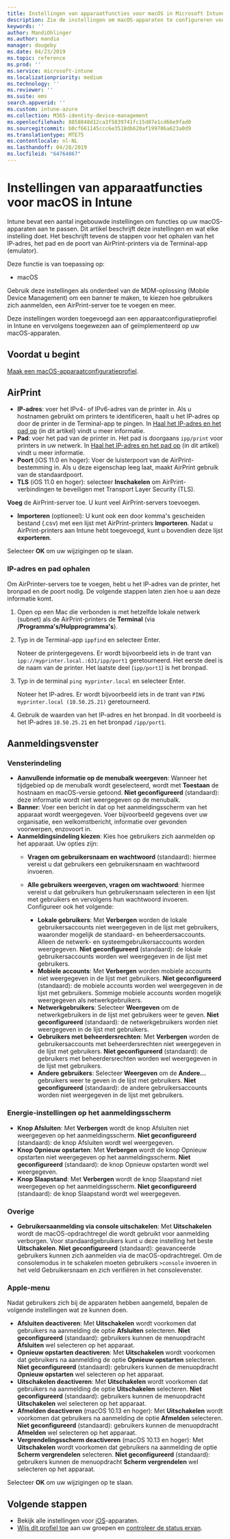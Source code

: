 ```yaml
---
title: Instellingen van apparaatfuncties voor macOS in Microsoft Intune - Azure | Microsoft Docs
description: Zie de instellingen om macOS-apparaten te configureren voor AirPrint en om energie-instellingen op het aanmeldingsvenster van Microsoft Intune weer te geven of te verbergen. Raadpleeg de stappen om het IP-adres, het pad en de poortinstellingen van een AirPrint-server in uw netwerk op te halen. Gebruik deze instellingen in een apparaatconfiguratieprofiel om functies voor macOS-apparaten te configureren.
keywords: ''
author: MandiOhlinger
ms.author: mandia
manager: dougeby
ms.date: 04/23/2019
ms.topic: reference
ms.prod: ''
ms.service: microsoft-intune
ms.localizationpriority: medium
ms.technology: ''
ms.reviewer: ''
ms.suite: ems
search.appverid: ''
ms.custom: intune-azure
ms.collection: M365-identity-device-management
ms.openlocfilehash: 8858848d12ca3f5839741fc15d87e1cd66e9fad0
ms.sourcegitcommit: b0cf661145ccc6e3518db620af199786a623a0d9
ms.translationtype: MTE75
ms.contentlocale: nl-NL
ms.lasthandoff: 04/28/2019
ms.locfileid: "64764867"
---
```

# <a name="macos-device-feature-settings-in-intune"></a>Instellingen van apparaatfuncties voor macOS in Intune

Intune bevat een aantal ingebouwde instellingen om functies op uw macOS-apparaten aan te passen. Dit artikel beschrijft deze instellingen en wat elke instelling doet. Het beschrijft tevens de stappen voor het ophalen van het IP-adres, het pad en de poort van AirPrint-printers via de Terminal-app (emulator).

Deze functie is van toepassing op:

- macOS

Gebruik deze instellingen als onderdeel van de MDM-oplossing (Mobile Device Management) om een banner te maken, te kiezen hoe gebruikers zich aanmelden, een AirPrint-server toe te voegen en meer.

Deze instellingen worden toegevoegd aan een apparaatconfiguratieprofiel in Intune en vervolgens toegewezen aan of geïmplementeerd op uw macOS-apparaten.

## <a name="before-you-begin"></a>Voordat u begint

[Maak een macOS-apparaatconfiguratieprofiel](device-features-configure.md).

## <a name="airprint"></a>AirPrint

- **IP-adres**: voer het IPv4- of IPv6-adres van de printer in. Als u hostnamen gebruikt om printers te identificeren, haalt u het IP-adres op door de printer in de Terminal-app te pingen. In [Haal het IP-adres en het pad op](#get-the-ip-address-and-path) (in dit artikel) vindt u meer informatie.
- **Pad**: voer het pad van de printer in. Het pad is doorgaans `ipp/print` voor printers in uw netwerk. In [Haal het IP-adres en het pad op](#get-the-ip-address-and-path) (in dit artikel) vindt u meer informatie.
- **Poort** (iOS 11.0 en hoger): Voer de luisterpoort van de AirPrint-bestemming in. Als u deze eigenschap leeg laat, maakt AirPrint gebruik van de standaardpoort.
- **TLS** (iOS 11.0 en hoger): selecteer **Inschakelen** om AirPrint-verbindingen te beveiligen met Transport Layer Security (TLS).

**Voeg** de AirPrint-server toe. U kunt veel AirPrint-servers toevoegen.

- **Importeren** (optioneel): U kunt ook een door komma's gescheiden bestand (.csv) met een lijst met AirPrint-printers **Importeren**. Nadat u AirPrint-printers aan Intune hebt toegevoegd, kunt u bovendien deze lijst **exporteren**.

Selecteer **OK** om uw wijzigingen op te slaan.

### <a name="get-the-ip-address-and-path"></a>IP-adres en pad ophalen

Om AirPrinter-servers toe te voegen, hebt u het IP-adres van de printer, het bronpad en de poort nodig. De volgende stappen laten zien hoe u aan deze informatie komt.

1. Open op een Mac die verbonden is met hetzelfde lokale netwerk (subnet) als de AirPrint-printers de **Terminal** (via **/Programma's/Hulpprogramma's**).
2. Typ in de Terminal-app `ippfind` en selecteer Enter.

    Noteer de printergegevens. Er wordt bijvoorbeeld iets in de trant van `ipp://myprinter.local.:631/ipp/port1` geretourneerd. Het eerste deel is de naam van de printer. Het laatste deel (`ipp/port1`) is het bronpad.

3. Typ in de terminal `ping myprinter.local` en selecteer Enter.

   Noteer het IP-adres. Er wordt bijvoorbeeld iets in de trant van `PING myprinter.local (10.50.25.21)` geretourneerd.

4. Gebruik de waarden van het IP-adres en het bronpad. In dit voorbeeld is het IP-adres `10.50.25.21` en het bronpad `/ipp/port1`.

## <a name="login-window"></a>Aanmeldingsvenster

### <a name="window-layout"></a>Vensterindeling

- **Aanvullende informatie op de menubalk weergeven**: Wanneer het tijdgebied op de menubalk wordt geselecteerd, wordt met **Toestaan** de hostnaam en macOS-versie getoond. **Niet geconfigureerd** (standaard): deze informatie wordt niet weergegeven op de menubalk.
- **Banner**: Voer een bericht in dat op het aanmeldingsscherm van het apparaat wordt weergegeven. Voer bijvoorbeeld gegevens over uw organisatie, een welkomstbericht, informatie over gevonden voorwerpen, enzovoort in.
- **Aanmeldingsindeling kiezen**: Kies hoe gebruikers zich aanmelden op het apparaat. Uw opties zijn:
  - **Vragen om gebruikersnaam en wachtwoord** (standaard): hiermee vereist u dat gebruikers een gebruikersnaam en wachtwoord invoeren.
  - **Alle gebruikers weergeven, vragen om wachtwoord**: hiermee vereist u dat gebruikers hun gebruikersnaam selecteren in een lijst met gebruikers en vervolgens hun wachtwoord invoeren. Configureer ook het volgende:

    - **Lokale gebruikers**: Met **Verbergen** worden de lokale gebruikersaccounts niet weergegeven in de lijst met gebruikers, waaronder mogelijk de standaard- en beheerdersaccounts. Alleen de netwerk- en systeemgebruikersaccounts worden weergegeven. **Niet geconfigureerd** (standaard): de lokale gebruikersaccounts worden wel weergegeven in de lijst met gebruikers.
    - **Mobiele accounts**: Met **Verbergen** worden mobiele accounts niet weergegeven in de lijst met gebruikers. **Niet geconfigureerd** (standaard): de mobiele accounts worden wel weergegeven in de lijst met gebruikers. Sommige mobiele accounts worden mogelijk weergegeven als netwerkgebruikers.
    - **Netwerkgebruikers**: Selecteer **Weergeven** om de netwerkgebruikers in de lijst met gebruikers weer te geven. **Niet geconfigureerd** (standaard): de netwerkgebruikers worden niet weergegeven in de lijst met gebruikers.
    - **Gebruikers met beheerdersrechten**: Met **Verbergen** worden de gebruikersaccounts met beheerdersrechten niet weergegeven in de lijst met gebruikers. **Niet geconfigureerd** (standaard): de gebruikers met beheerdersrechten worden wel weergegeven in de lijst met gebruikers.
    - **Andere gebruikers**: Selecteer **Weergeven** om de **Andere...** gebruikers weer te geven in de lijst met gebruikers. **Niet geconfigureerd** (standaard): de andere gebruikersaccounts worden niet weergegeven in de lijst met gebruikers.

### <a name="login-screen-power-settings"></a>Energie-instellingen op het aanmeldingsscherm

- **Knop Afsluiten**: Met **Verbergen** wordt de knop Afsluiten niet weergegeven op het aanmeldingsscherm. **Niet geconfigureerd** (standaard): de knop Afsluiten wordt wel weergegeven.
- **Knop Opnieuw opstarten**: Met **Verbergen** wordt de knop Opnieuw opstarten niet weergegeven op het aanmeldingsscherm. **Niet geconfigureerd** (standaard): de knop Opnieuw opstarten wordt wel weergegeven.
- **Knop Slaapstand**: Met **Verbergen** wordt de knop Slaapstand niet weergegeven op het aanmeldingsscherm. **Niet geconfigureerd** (standaard): de knop Slaapstand wordt wel weergegeven.

### <a name="other"></a>Overige

- **Gebruikersaanmelding via console uitschakelen**: Met **Uitschakelen** wordt de macOS-opdrachtregel die wordt gebruikt voor aanmelding verborgen. Voor standaardgebruikers kunt u deze instelling het beste **Uitschakelen**. **Niet geconfigureerd** (standaard): geavanceerde gebruikers kunnen zich aanmelden via de macOS-opdrachtregel. Om de consolemodus in te schakelen moeten gebruikers `>console` invoeren in het veld Gebruikersnaam en zich verifiëren in het consolevenster.

### <a name="apple-menu"></a>Apple-menu

Nadat gebruikers zich bij de apparaten hebben aangemeld, bepalen de volgende instellingen wat ze kunnen doen.

- **Afsluiten deactiveren**: Met **Uitschakelen** wordt voorkomen dat gebruikers na aanmelding de optie **Afsluiten** selecteren. **Niet geconfigureerd** (standaard): gebruikers kunnen de menuopdracht **Afsluiten** wel selecteren op het apparaat.
- **Opnieuw opstarten deactiveren**: Met **Uitschakelen** wordt voorkomen dat gebruikers na aanmelding de optie **Opnieuw opstarten** selecteren. **Niet geconfigureerd** (standaard): gebruikers kunnen de menuopdracht **Opnieuw opstarten** wel selecteren op het apparaat.
- **Uitschakelen deactiveren**: Met **Uitschakelen** wordt voorkomen dat gebruikers na aanmelding de optie **Uitschakelen** selecteren. **Niet geconfigureerd** (standaard): gebruikers kunnen de menuopdracht **Uitschakelen** wel selecteren op het apparaat.
- **Afmelden deactiveren** (macOS 10.13 en hoger): Met **Uitschakelen** wordt voorkomen dat gebruikers na aanmelding de optie **Afmelden** selecteren. **Niet geconfigureerd** (standaard): gebruikers kunnen de menuopdracht **Afmelden** wel selecteren op het apparaat.
- **Vergrendelingsscherm deactiveren** (macOS 10.13 en hoger): Met **Uitschakelen** wordt voorkomen dat gebruikers na aanmelding de optie **Scherm vergrendelen** selecteren. **Niet geconfigureerd** (standaard): gebruikers kunnen de menuopdracht **Scherm vergrendelen** wel selecteren op het apparaat.

Selecteer **OK** om uw wijzigingen op te slaan.

## <a name="next-steps"></a>Volgende stappen

- Bekijk alle instellingen voor [iOS](ios-device-features-settings.md)-apparaten.
- [Wijs dit profiel toe](device-profile-assign.md) aan uw groepen en [controleer de status ervan](device-profile-monitor.md).
